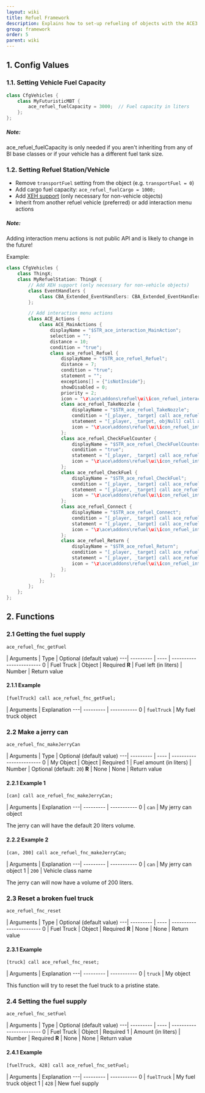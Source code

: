 ```yaml
---
layout: wiki
title: Refuel Framework
description: Explains how to set-up refueling of objects with the ACE3 refuel system.
group: framework
order: 5
parent: wiki
---
```


## 1. Config Values

### 1.1. Setting Vehicle Fuel Capacity

```cpp
class CfgVehicles {
    class MyFuturisticMBT {
        ace_refuel_fuelCapacity = 3000;  // Fuel capacity in liters
    };
};
```

<div class="panel callout">
    <h5>Note:</h5>
    <p>ace_refuel_fuelCapacity is only needed if you aren't inheriting from any of BI base classes or if your vehicle has a different fuel tank size.</p>
</div>

### 1.2. Setting Refuel Station/Vehicle

- Remove `transportFuel` setting from the object (e.g. `transportFuel = 0`)
- Add cargo fuel capacity: `ace_refuel_fuelCargo = 1000;`
- Add [XEH support](https://github.com/CBATeam/CBA_A3/wiki/Extended-Event-Handlers-(new)#compatibility-without-dependance) (only necessary for non-vehicle objects)
- Inherit from another refuel vehicle (preferred) or add interaction menu actions

<div class="panel callout">
    <h5>Note:</h5>
    <p>Adding interaction menu actions is not public API and is likely to change in the future!</p>
</div>

Example:
```cpp
class CfgVehicles {
    class ThingX;
    class MyRefuelStation: ThingX {
        // Add XEH support (only necessary for non-vehicle objects)
        class EventHandlers {
            class CBA_Extended_EventHandlers: CBA_Extended_EventHandlers {};
        };

        // Add interaction menu actions
        class ACE_Actions {
            class ACE_MainActions {
                displayName = "$STR_ace_interaction_MainAction";
                selection = "";
                distance = 10;
                condition = "true";
                class ace_refuel_Refuel {
                    displayName = "$STR_ace_refuel_Refuel";
                    distance = 7;
                    condition = "true";
                    statement = "";
                    exceptions[] = {"isNotInside"};
                    showDisabled = 0;
                    priority = 2;
                    icon = "\z\ace\addons\refuel\ui\icon_refuel_interact.paa";
                    class ace_refuel_TakeNozzle {
                        displayName = "$STR_ace_refuel_TakeNozzle";
                        condition = "[_player, _target] call ace_refuel_fnc_canTakeNozzle";
                        statement = "[_player, _target, objNull] call ace_refuel_fnc_TakeNozzle";
                        icon = "\z\ace\addons\refuel\ui\icon_refuel_interact.paa";
                    };
                    class ace_refuel_CheckFuelCounter {
                        displayName = "$STR_ace_refuel_CheckFuelCounter";
                        condition = "true";
                        statement = "[_player, _target] call ace_refuel_fnc_readFuelCounter";
                        icon = "\z\ace\addons\refuel\ui\icon_refuel_interact.paa";
                    };
                    class ace_refuel_CheckFuel {
                        displayName = "$STR_ace_refuel_CheckFuel";
                        condition = "[_player, _target] call ace_refuel_fnc_canCheckFuel";
                        statement = "[_player, _target] call ace_refuel_fnc_checkFuel";
                        icon = "\z\ace\addons\refuel\ui\icon_refuel_interact.paa";
                    };
                    class ace_refuel_Connect {
                        displayName = "$STR_ace_refuel_Connect";
                        condition = "[_player, _target] call ace_refuel_fnc_canConnectNozzle";
                        statement = "[_player, _target] call ace_refuel_fnc_connectNozzle";
                        icon = "\z\ace\addons\refuel\ui\icon_refuel_interact.paa";
                    };
                    class ace_refuel_Return {
                        displayName = "$STR_ace_refuel_Return";
                        condition = "[_player, _target] call ace_refuel_fnc_canReturnNozzle";
                        statement = "[_player, _target] call ace_refuel_fnc_returnNozzle";
                        icon = "\z\ace\addons\refuel\ui\icon_refuel_interact.paa";
                    };
                };
            };
        };
    };
};
```


## 2. Functions

### 2.1 Getting the fuel supply

`ace_refuel_fnc_getFuel`

   | Arguments | Type | Optional (default value)
---| --------- | ---- | ------------------------
0  | Fuel Truck | Object | Required
**R** | Fuel left (in liters) | Number | Return value

#### 2.1.1 Example

`[fuelTruck] call ace_refuel_fnc_getFuel;`

   | Arguments | Explanation
---| --------- | -----------
0  | `fuelTruck` | My fuel truck object

### 2.2 Make a jerry can

`ace_refuel_fnc_makeJerryCan`

   | Arguments | Type | Optional (default value)
---| --------- | ---- | ------------------------
0  | My Object | Object | Required
1  | Fuel amount (in liters) | Number | Optional (default: `20`)
**R** | None | None | Return value

#### 2.2.1 Example 1

`[can] call ace_refuel_fnc_makeJerryCan;`

   | Arguments | Explanation
---| --------- | -----------
0  |  `can` | My jerry can object

The jerry can will have the default 20 liters volume.

#### 2.2.2 Example 2

`[can, 200] call ace_refuel_fnc_makeJerryCan;`

   | Arguments | Explanation
---| --------- | -----------
0  |  `can` | My jerry can object
1  |  `200` | Vehicle class name

The jerry can will now have a volume of 200 liters.

### 2.3 Reset a broken fuel truck

`ace_refuel_fnc_reset`

   | Arguments | Type | Optional (default value)
---| --------- | ---- | ------------------------
0  | Fuel Truck | Object | Required
**R** | None | None | Return value

#### 2.3.1 Example

`[truck] call ace_refuel_fnc_reset;`

   | Arguments | Explanation
---| --------- | -----------
0  |  `truck` | My object

This function will try to reset the fuel truck to a pristine state.

### 2.4 Setting the fuel supply

`ace_refuel_fnc_setFuel`

   | Arguments | Type | Optional (default value)
---| --------- | ---- | ------------------------
0  | Fuel Truck | Object | Required
1  | Amount (in liters) | Number | Required
**R** | None | None | Return value

#### 2.4.1 Example

`[fuelTruck, 428] call ace_refuel_fnc_setFuel;`

   | Arguments | Explanation
---| --------- | -----------
0  |  `fuelTruck` | My fuel truck object
1  |  `428` | New fuel supply
